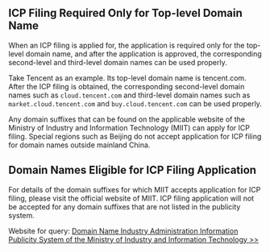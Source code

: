 ## ICP Filing Required Only for Top-level Domain Name

When an ICP filing is applied for, the application is required only for the top-level domain name, and after the application is approved, the corresponding second-level and third-level domain names can be used properly.

Take Tencent as an example. Its top-level domain name is tencent.com. After the ICP filing is obtained, the corresponding second-level domain names such as `cloud.tencent.com` and third-level domain names such as `market.cloud.tencent.com` and `buy.cloud.tencent.com` can be used properly.

Any domain suffixes that can be found on the applicable website of the Ministry of Industry and Information Technology (MIIT) can apply for ICP filing.
Special regions such as Beijing do not accept application for ICP filing for domain names outside mainland China.

## Domain Names Eligible for ICP Filing Application

For details of the domain suffixes for which MIIT accepts application for ICP filing, please visit the official website of MIIT. ICP filing application will not be accepted for any domain suffixes that are not listed in the publicity system.

Website for query: [Domain Name Industry Administration Information Publicity System of the Ministry of Industry and Information Technology >>](http://xn--eqrt2g.xn--vuq861b/#) 
